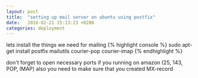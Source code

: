 ```yaml
---
layout: post
title:  "setting up mail server on ubuntu using postfix"
date:   2016-02-21 15:13:23 +0200
categories: deployment
---
```

lets install the things we need for mailing
{% highlight console %}
sudo apt-get install postfix mailutils courier-pop courier-imap
{% endhighlight %}

don't forget to open necessary ports if you running on amazon (25, 143, POP, IMAP)
also you need to make sure that you created MX-record 